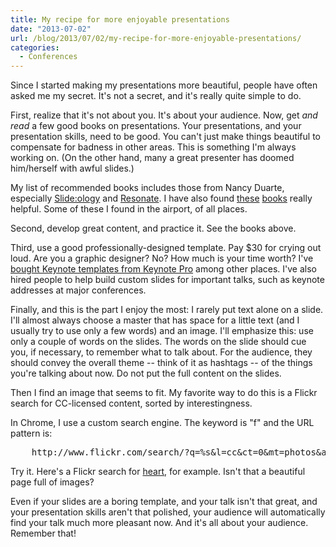 ```yaml
---
title: My recipe for more enjoyable presentations
date: "2013-07-02"
url: /blog/2013/07/02/my-recipe-for-more-enjoyable-presentations/
categories:
  - Conferences
---
```

Since I started making my presentations more beautiful, people have often asked me my secret. It's not a secret, and it's really quite simple to do.

First, realize that it's not about you. It's about your audience. Now, get *and read* a few good books on presentations. Your presentations, and your presentation skills, need to be good. You can't just make things beautiful to compensate for badness in other areas. This is something I'm always working on. (On the other hand, many a great presenter has doomed him/herself with awful slides.)

My list of recommended books includes those from Nancy Duarte, especially [Slide:ology](http://www.amazon.com/slide-ology-Science-Creating-Presentations/dp/0596522347/?tag=xaprb-20) and [Resonate](http://www.amazon.com/Resonate-Present-Stories-Transform-Audiences/dp/0470632011/?tag=xaprb-20). I have also found [these](http://www.amazon.com/TJ-Walkers-Secret-Foolproof-Presentations/dp/1929774885/?tag=xaprb-20) [books](http://www.amazon.com/Confessions-Public-Speaker-English/dp/1449301959/?tag=xaprb-20) really helpful. Some of these I found in the airport, of all places.

Second, develop great content, and practice it. See the books above.

Third, use a good professionally-designed template. Pay $30 for crying out loud. Are you a graphic designer? No? How much is your time worth? I've [bought Keynote templates from Keynote Pro](http://www.keynotepro.com/) among other places. I've also hired people to help build custom slides for important talks, such as keynote addresses at major conferences.

Finally, and this is the part I enjoy the most: I rarely put text alone on a slide. I'll almost always choose a master that has space for a little text (and I usually try to use only a few words) and an image. I'll emphasize this: use only a couple of words on the slides. The words on the slide should cue you, if necessary, to remember what to talk about. For the audience, they should convey the overall theme -- think of it as hashtags -- of the things you're talking about now. Do not put the full content on the slides.

Then I find an image that seems to fit. My favorite way to do this is a Flickr search for CC-licensed content, sorted by interestingness.

In Chrome, I use a custom search engine. The keyword is "f" and the URL pattern is:

<pre>
	http://www.flickr.com/search/?q=%s&#038;l=cc&#038;ct=0&#038;mt=photos&#038;adv=1&#038;s=int
</pre>

Try it. Here's a Flickr search for [heart](http://www.flickr.com/search/?q=heart&#038;l=cc&#038;ct=0&#038;mt=photos&#038;adv=1&#038;s=int), for example. Isn't that a beautiful page full of images?

Even if your slides are a boring template, and your talk isn't that great, and your presentation skills aren't that polished, your audience will automatically find your talk much more pleasant now. And it's all about your audience. Remember that!



